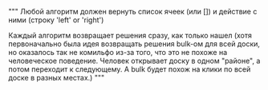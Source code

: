 """
Любой алгоритм должен вернуть список ячеек (или []) и действие с ними (строку 'left' or 'right')

Каждый алгоритм возвращает решения сразу, как только нашел (хотя первоначально была идея возвращать решения
bulk-ом для всей доски, но оказалось так не комильфо из-за того, что это не похоже на человеческое поведение.
Человек открывает доску в одном "районе", а потом переходит к следующему.
А bulk будет похож на клики по всей доске в разных местах.)
"""

